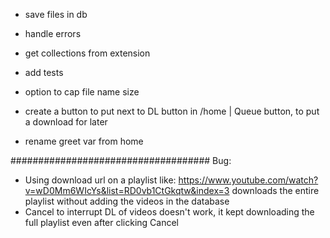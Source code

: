 - save files in db
- handle errors
- get collections from extension
- add tests
- option to cap file name size

- create a button to put next to DL button in /home | Queue button, to put a download for later
- rename greet var from home


#################################### Bug:
- Using download url on a playlist like: https://www.youtube.com/watch?v=wD0Mm6WIcYs&list=RD0vb1CtGkqtw&index=3 downloads the entire playlist without adding the videos in the database
- Cancel to interrupt DL of videos doesn't work, it kept downloading the full playlist even after clicking Cancel
